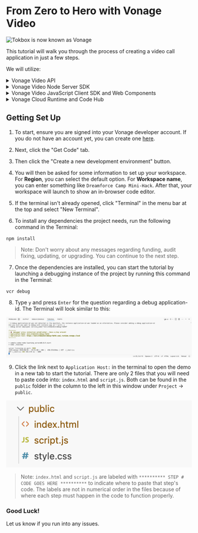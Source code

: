 # From Zero to Hero with Vonage Video

<img src="https://assets.tokbox.com/img/vonage/Vonage_VideoAPI_black.svg" height="48px" alt="Tokbox is now known as Vonage" />

This tutorial will walk you through the process of creating a video call application in just a few steps.

We will utilize:
<details>
    <summary>Vonage Video API</summary>
    The <a href="https://developer.vonage.com/en/video/overview" target="_blank">Vonage Video API</a> platform makes it possible to embed real-time, high-quality interactive video, messaging, screen-sharing, and more into web and mobile apps. The platform includes client libraries for the web, mobile, and desktop platform as well as server-side SDKs.
</details>

<details>
    <summary>Vonage Video Node Server SDK</summary>
    The <a href="https://developer.vonage.com/en/video/overview" target="_blank">Vonage Video Node Server SDK</a> lets you create sessions, generate tokens, and work with Vonage Video API for archiving and much more.
</details>

<details>
    <summary>Vonage Video JavaScript Client SDK and Web Components</summary>
    The <a href="https://developer.vonage.com/en/video/client-sdks/web/overview" target="_blank">Vonage Video JavaScript Client SDK</a> unlocks the power of the Video API in the browser. The <a href="https://github.com/Vonage-Community/web_components-video_api-javascript/" target="_blank">Vonage Video Web Components</a> package many of the most common use cases into self-contained elements that can be dropped into any Web application.
</details>

<details>
    <summary>Vonage Cloud Runtime and Code Hub</summary>
    <a href="https://developer.vonage.com/en/vonage-cloud-runtime/overview" target="_blank">Vonage Cloud Runtime</a> eliminates the need to host and maintain your own infrastructure to use the Vonage APIs and allows developers to go into production faster. <a href="https://developer.vonage.com/en/cloud-runtime" target="_blank">Code Hub</a> showcases pre-built solutions ready to be deployed to Vonage's serverless platform.
</details>

## Getting Set Up

1. To start, ensure you are signed into your Vonage developer account. If you do not have an account yet, you can create one <a href="https://vonage.dev/Dreamforce-24" target="_blank">here</a>.

2. Next, click the "Get Code" tab.

3. Then click the "Create a new development environment" button.

4. You will then be asked for some information to set up your workspace. For **Region**, you can select the default option. For **Workspace name**, you can enter something like `Dreamforce Camp Mini-Hack`. After that, your workspace will launch to show an in-browser code editor.

5. If the terminal isn't already opened, click "Terminal" in the menu bar at the top and select "New Terminal".

6. To install any dependencies the project needs, run the following command in the Terminal:
```
npm install
```

> Note: Don't worry about any messages regarding funding, audit fixing, updating, or upgrading. You can continue to the next step.

7. Once the dependencies are installed, you can start the tutorial by launching a debugging instance of the project by running this command in the Terminal:

```
vcr debug
```

8. Type `y` and press `Enter` for the question regarding a debug application-id. The Terminal will look similar to this:

![Screenshot of Terminal with command output](/vcr-terminal.png)

9. Click the link next to `Application Host:` in the terminal to open the demo in a new tab to start the tutorial. There are only 2 files that you will need to paste code into: `index.html` and `script.js`. Both can be found in the `public` folder in the column to the left in this window under `Project` -> `public`.

![Screenshot of Terminal with command output](/public-folder.png)

> Note: `index.html` and `script.js` are labeled with `********** STEP # CODE GOES HERE **********` to indicate where to paste that step's code. The labels are not in numerical order in the files because of where each step must happen in the code to function properly.

### Good Luck!
Let us know if you run into any issues.
